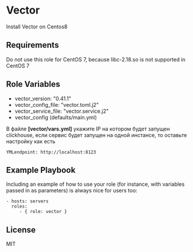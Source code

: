 Vector
=========

Install Vector on Centos8

Requirements
------------

Do not use this role for CentOS 7, because libc-2.18.so is not supported in CentOS 7

Role Variables
--------------

* vector_version: "0.41.1"
* vector_config_file: "vector.toml.j2"
* vector_service_file: "vector.service.j2"
* vector_config (defaults/main.yml)

В файле **[vector/vars.yml]** укажите IP на котором будет запущен clickhouse, если сервис будет запущен на одной инстансе, то оставьте настройку как есть
```
YMLendpoint: http://localhost:8123
```
Example Playbook
----------------

Including an example of how to use your role (for instance, with variables passed in as parameters) is always nice for users too:

    - hosts: servers
      roles:
         - { role: vector }

License
-------

MIT
